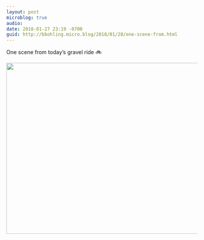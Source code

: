 ```yaml
---
layout: post
microblog: true
audio: 
date: 2018-01-27 23:19 -0700
guid: http://bbohling.micro.blog/2018/01/28/one-scene-from.html
---
```

One scene from today’s gravel ride 🚲

<img src="http://micro.brandonbohling.com/uploads/2018/62179424ea.jpg" width="600" height="450" />
